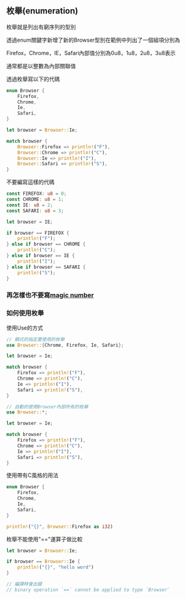 ## 枚舉(enumeration)

枚舉就是列出有窮序列的型別

透過enum關鍵字新增了新的Browser型別在範例中列出了一個組項分別為

Firefox，Chrome，IE，Safari內部值分別為0u8，1u8，2u8，3u8表示

通常都是以整數為內部關聯值

透過枚舉寫以下的代碼

```rust
enum Browser {
    Firefox,
    Chrome,
    Ie,
    Safari,
}

let browser = Browser::Ie;

match browser {
    Browser::Firefox => println!("F"),
    Browser::Chrome => println!("C"),
    Browser::Ie => println!("I"),
    Browser::Safari => println!("S"),
}
```

不要編寫這樣的代碼

```rust
const FIREFOX: u8 = 0;
const CHROME: u8 = 1;
const IE: u8 = 2;
const SAFARI: u8 = 3;

let browser = IE;

if browser == FIREFOX {
    println!("F");
} else if browser == CHROME {
    println!("C");
} else if browser == IE {
    println!("I");
} else if browser == SAFARI {
    println!("S");
}
```

### 再怎樣也不要寫[magic number](https://zh.wikipedia.org/wiki/%E9%AD%94%E8%A1%93%E6%95%B8%E5%AD%97_(%E7%A8%8B%E5%BC%8F%E8%A8%AD%E8%A8%88))

### 如何使用枚舉

使用Use的方式

```rust
// 顯式的指定要使用的枚舉
use Browser::{Chrome, Firefox, Ie, Safari};

let browser = Ie;

match browser {
    Firefox => println!("F"),
    Chrome => println!("C"),
    Ie => println!("I"),
    Safari => println!("S"),
}

// 自動的使用Browser內部所有的枚舉
use Browser::*;

let browser = Ie;

match browser {
    Firefox => println!("F"),
    Chrome => println!("C"),
    Ie => println!("I"),
    Safari => println!("S"),
}
```

使用帶有C風格的用法

```rust
enum Browser {
    Firefox,
    Chrome,
    Ie,
    Safari,
}

println!("{}", Browser::Firefox as i32)
```

枚舉不能使用"=="運算子做比較

```rust
let browser = Browser::Ie;

if browser == Browser::Ie {
    println!("{}", "hello word")
}

// 編譯時會出錯
// binary operation `==` cannot be applied to type `Browser`
```